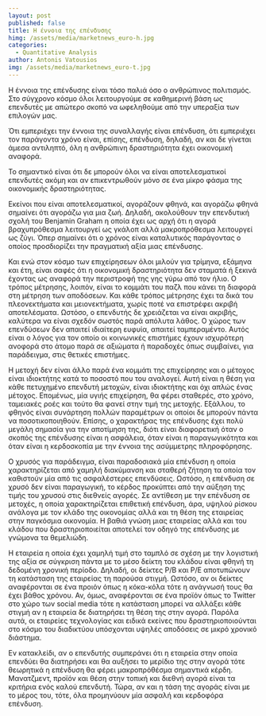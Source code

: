 ```yaml
---
layout: post
published: false
title: H έννοια της επένδυσης
himg: /assets/media/marketnews_euro-h.jpg
categories:
  - Quantitative Analysis
author: Antonis Vatousios
img: /assets/media/marketnews_euro-t.jpg
---
```

Η έννοια της επένδυσης είναι τόσο παλιά όσο ο ανθρώπινος πολιτισμός. Στο σύγχρονο κόσμο όλοι λειτουργούμε σε καθημερινή βάση ως επενδυτές με απώτερο σκοπό να ωφεληθούμε από την υπεραξία των επιλογών μας.

Ότι εμπεριέχει την έννοια της συναλλαγής είναι επένδυση, ότι εμπεριέχει τον παράγοντα χρόνο είναι, επίσης, επένδυση, δηλαδή, αν και δε γίνεται άμεσα αντιληπτό, όλη η ανθρώπινη δραστηριότητα έχει οικονομική αναφορά.

Το σημαντικό είναι ότι δε μπορούν όλοι να είναι αποτελεσματικοί επενδυτές ακόμη και αν επικεντρωθούν μόνο σε ένα μίκρο φάσμα της οικονομικής δραστηριότητας.

Εκείνοι που είναι αποτελεσματικοί, αγοράζουν φθηνά, και αγοράζω φθηνά σημαίνει ότι αγοράζω για μια ζωή. Δηλαδή, ακολούθουν την επενδυτική σχολή του Benjamin Graham η οποία έχει ως αρχή ότι η αγορά βραχυπρόθεσμα λειτουργεί ως γκάλοπ αλλά μακροπρόθεσμα λειτουργεί ως ζύγι. Όπερ σημαίνει ότι ο χρόνος είναι καταλυτικός παράγοντας ο οποίος προσδιορίζει την πραγματική αξία μιας επένδυσης.

Και ενώ στον κόσμο των επιχείρησεων όλοι μιλούν για τρίμηνα, εξάμηνα και έτη, είναι σαφές ότι η οικονομική δραστηριότητα δεν σταματά ή ξεκινά έχοντας ως αναφορά την περιστροφή της γης γύρω από τον ήλιο. Ο τρόπος μέτρησης, λοιπόν, είναι το κομμάτι του παζλ που κάνει τη διαφορά στη μέτρηση των αποδόσεων. Και κάθε τρόπος μέτρησης έχει τα δικά του πλεονεκτήματα και μειονεκτήματα, χωρίς ποτέ να επιστρέφει ακριβή αποτελέσματα. Ωστόσο, ο επενδυτής δε χρειάζεται να είναι ακριβής, καλύτερα να είναι σχεδόν σωστός παρά απόλυτα λάθος. Ο χώρος των επενδύσεων δεν απαιτεί ιδιαίτερη ευφυία, απαιτεί ταμπεραμέντο. Αυτός είναι ο λόγος για τον οποίο οι κοινωνικές επιστήμες έχουν ισχυρότερη ανοφορά στο άτομο παρά σε αξιώματα ή παραδοχές όπως συμβαίνει, για παράδειγμα, στις θετικές επιστήμες.

Η μετοχή δεν είναι άλλο παρά ένα κομμάτι της επιχείρησης και ο μέτοχος είναι ιδιοκτήτης κατά το ποσοστό που του αναλογεί. Αυτή είναι η θέση για κάθε πετυχημένο επενδυτή μετοχών, είναι ιδιοκτήτης και όχι απλώς ένας μέτοχος. Επομένως, μία υγιής επιχείρηση, θα φέρει σταθερές, στο χρόνο, ταμειακές ροές και τούτο θα φανεί στην τιμή της μετοχής. Εξάλλου, το φθηνός είναι συνάρτηση πολλών παραμέτρων οι οποίοι δε μπορούν πάντα να ποσοτικοποιηθούν. Επίσης, ο χαρακτήρας της επένδυσης έχει πολύ μεγάλη σημασία για την αποτίμηση της, διότι είναι διαφορετική όταν ο σκοπός της επένδυσης είναι η ασφάλεια, όταν είναι η παραγωγικότητα και όταν είναι η κερδοσκοπία με την έννοια της ασύμμετρης πληροφόρησης.

Ο χρυσός για παράδειγμα, είναι παραδοσιακά μία επένδυση η οποία χαρακτηρίζεται από χαμηλή διακύμανση και σταθερή ζήτηση τα οποία τον καθιστούν μία από τις ασφαλέστερες επενδύσεις. Ωστόσο, η επένδυση σε χρυσό δεν είναι παραγωγική, το κέρδος προκύπτει από την αύξηση της τιμής του χρυσού στις διεθνείς αγορές. Σε αντίθεση με την επένδυση σε μετοχές, η οποία χαρακτηρίζεται επιθετική επένδυση, άρα, υψηλού ρίσκου ανάλογα με τον κλάδο της οικονομίας αλλά και τη θέση της εταιρείας στην παγκόσμια οικονομία. Η βαθιά γνώση μιας εταιρείας αλλά και του κλάδου που δραστηριοποιείται αποτελεί τον οδηγό της επένδυσης με γνώμονα τα θεμελιώδη.

Η εταιρεία η οποία έχει χαμηλή τιμή στο ταμπλό σε σχέση με την λογιστική της αξία σε σύγκριση πάντα με το μέσο δείκτη του κλάδου είναι φθηνή τη δεδομένη χρονική περίοδο. Δηλαδή, οι δείκτες P/B και P/E αποτυπώνουν τη κατάσταση της εταιρείας τη παρούσα στιγμή. Ωστόσο, αν οι δείκτες αναφέρονται σε ένα προιόν όπως η κόκα-κόλα τότε η ανάγνωσή τους θα έχει βάθος χρόνου. Αν, όμως, αναφέρονται σε ένα προϊόν όπως το Twitter στο χώρο των social media τότε η κατάσταση μπορεί να αλλάξει κάθε στιγμή αν η εταιρεία δε διατηρήσει τη θέση της στην αγορά. Παρόλα αυτά, οι εταιρείες τεχνολογίας και ειδικά εκείνες που δραστηριοποιούνται στο κόσμο του διαδικτύου υπόσχονται υψηλές αποδόσεις σε μικρό χρονικό διάστημα.

Εν κατακλείδι, αν ο επενδυτής συμπεράνει ότι η εταιρεία στην οποία επενδύει θα διατηρήσει και θα αυξήσει το μερίδιο της στην αγορά τότε θεωρητικά η επένδυση θα φέρει μακροπρόθέσμα σημαντικά κέρδη. Μανατζμεντ, προϊόν και θέση στην τοπική και διεθνή αγορά είναι τα κριτήρια ενός καλού επενδυτή. Τώρα, αν και η τάση της αγοράς είναι με το μέρος του, τότε, όλα προμηνύουν μία ασφαλή και κερδοφόρα επένδυση.